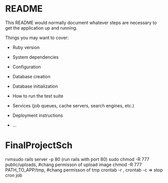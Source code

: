 # README

This README would normally document whatever steps are necessary to get the
application up and running.

Things you may want to cover:

* Ruby version

* System dependencies

* Configuration

* Database creation

* Database initialization

* How to run the test suite

* Services (job queues, cache servers, search engines, etc.)

* Deployment instructions

* ...
# FinalProjectSch



rvmsudo rails server -p 80 (run rails with port 80)
sudo chmod -R 777 public/uploads, #chang permisson of upload image
chmod -R 777 PATH_TO_APP/tmp, #chang permisson of tmp
crontab -r , crontab -c => stop cron job

